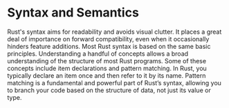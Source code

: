 # Syntax and Semantics

Rust's syntax aims for readability and avoids visual clutter. It places a great deal of importance on forward compatibility, even when it occasionally hinders feature additions. Most Rust syntax is based on the same basic principles. Understanding a handful of concepts allows a broad understanding of the structure of most Rust programs. Some of these concepts include item declarations and pattern matching. In Rust, you typically declare an item once and then refer to it by its name. Pattern matching is a fundamental and powerful part of Rust’s syntax, allowing you to branch your code based on the structure of data, not just its value or type.